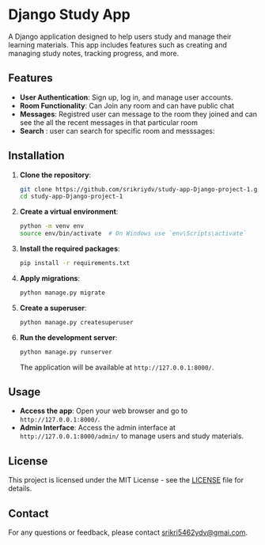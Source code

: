 # Django Study App

A Django application designed to help users study and manage their learning materials. This app includes features such as creating and managing study notes, tracking progress, and more.

## Features

- **User Authentication**: Sign up, log in, and manage user accounts.
- **Room Functionality**: Can Join any room and can have public chat
- **Messages**: Registred user can message to the room they joined and can see the all the recent messages in that particular room
- **Search** : user can search for specific room and messsages:

## Installation

1. **Clone the repository**:

   ```bash
   git clone https://github.com/srikriydv/study-app-Django-project-1.git
   cd study-app-Django-project-1
   ```

2. **Create a virtual environment**:

   ```bash
   python -m venv env
   source env/bin/activate  # On Windows use `env\Scripts\activate`
   ```

3. **Install the required packages**:

   ```bash
   pip install -r requirements.txt
   ```

4. **Apply migrations**:

   ```bash
   python manage.py migrate
   ```

5. **Create a superuser**:

   ```bash
   python manage.py createsuperuser
   ```

6. **Run the development server**:

   ```bash
   python manage.py runserver
   ```

   The application will be available at `http://127.0.0.1:8000/`.

## Usage

- **Access the app**: Open your web browser and go to `http://127.0.0.1:8000/`.
- **Admin Interface**: Access the admin interface at `http://127.0.0.1:8000/admin/` to manage users and study materials.


## License

This project is licensed under the MIT License - see the [LICENSE](LICENSE) file for details.

## Contact

For any questions or feedback, please contact [srikri5462ydv@gmai.com](mailto:srikri5462ydv@gmai.com).

